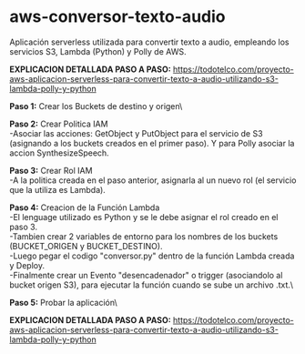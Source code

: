 # aws-conversor-texto-audio
Aplicación serverless utilizada para convertir texto a audio, empleando los servicios S3, Lambda (Python) y Polly de AWS.

**EXPLICACION DETALLADA PASO A PASO:** https://todotelco.com/proyecto-aws-aplicacion-serverless-para-convertir-texto-a-audio-utilizando-s3-lambda-polly-y-python


**Paso 1:** Crear los Buckets de destino y origen\

**Paso 2:** Crear Politica IAM\
-Asociar las acciones: GetObject y PutObject para el servicio de S3 (asignando a los buckets creados en el primer paso). Y para Polly asociar la accion SynthesizeSpeech.

**Paso 3:** Crear Rol IAM\
-A la politica creada en el paso anterior, asignarla al un nuevo rol (el servicio que la utiliza es Lambda).

**Paso 4:** Creacion de la Función Lambda\
-El lenguage utilizado es Python y se le debe asignar el rol creado en el paso 3.\
-Tambien crear 2 variables de entorno para los nombres de los buckets (BUCKET_ORIGEN y BUCKET_DESTINO).\
-Luego pegar el codigo "conversor.py" dentro de la función Lambda creada y Deploy.\
-Finalmente crear un Evento "desencadenador" o trigger (asociandolo al bucket origen S3), para ejecutar la función cuando se sube un archivo .txt.\

**Paso 5:** Probar la aplicación\

**EXPLICACION DETALLADA PASO A PASO:** https://todotelco.com/proyecto-aws-aplicacion-serverless-para-convertir-texto-a-audio-utilizando-s3-lambda-polly-y-python
